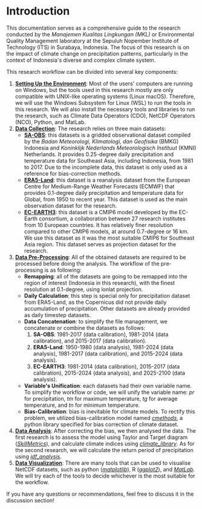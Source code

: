 # Introduction

This documentation serves as a comprehensive guide to the research conducted by the *Manajemen Kualitas Lingkungan (MKL)* or Environmental Quality Management laboratory at the Sepuluh Nopember Institute of Technology (ITS) in Surabaya, Indonesia. The focus of this research is on the impact of climate change on precipitation patterns, particularly in the context of Indonesia's diverse and complex climate system.

This research workflow can be divided into several key components:
1. [**Setting Up the Environment**](01-Environment_Setup.md): Most of the users' computers are running on Windows, but the tools used in this research mostly are only compatible with UNIX-like operating systems (Linux macOS). Therefore, we will use the Windows Subsystem for Linux (WSL) to run the tools in this research. We will also install the necessary tools and libraries to run the research, such as Climate Data Operators (CDO), NetCDF Operators (NCO), Python, and MatLab.
2. [**Data Collection**](02-Data_Collection.md): The research relies on three main datasets:
    - [**SA-OBS**](https://sacad.bmkg.go.id/download/grid/download.php): this datasets is a gridded observational dataset compiled by the *Badan Meteorologi, Klimatologi, dan Geofisika* (BMKG) Indonesia and *Koninklijk Nederlands Meteorologisch Instituut* (KMNI) Netherlands. It provides 0.25-degree daily precipitation and temperature data for Southeast Asia, including Indonesia, from 1981 to 2017. Due to the incomplete data, this dataset is only used as a reference for bias-correction methods.
    - [**ERA5-Land**](https://cds.climate.copernicus.eu/datasets/reanalysis-era5-land?tab=overview): this dataset is a reanalysis dataset from the European Centre for Medium-Range Weather Forecasts (ECMWF) that provides 0.1-degree daily precipitation and temperature data for Global, from 1950 to recent year. This dataset is used as the main observation dataset for the research.
    - [**EC-EARTH3**](https://ec-earth.org/ec-earth/ec-earth3/): this dataset is a CMIP6 model developed by the EC-Earth consortium, a collaboration between 27 research institutes from 10 European countries. It has relatively finer resolution compared to other CMIP6 models, at around 0.7-degree or 16 km. We use this dataset as it was the most suitable CMIP6 for Southeast Asia region. This dataset serves as projection dataset for the research.
3. [**Data Pre-Processing**](03-Data_Preprocessing.md): All of the obtained datasets are required to be processed before doing the analysis. The workflow of the pre-processing is as following:
    - **Remapping**: all of the datasets are going to be remapped into the region of interest (Indonesia in this research), with the finest resolution at 0.1-degree, using lonlat projection.
    - **Daily Calculation**: this step is special only for precipitation dataset from ERA5-Land, as the Copernicus did not provide daily accumulation of precipitation. Other datasets are already provided as daily timestep datasets.
    - **Data Concatenation**: to simplify the file management, we concatenate or combine the datasets as follows:
        1. **SA-OBS**: 1981-2017 (data calibration), 1981-2014 (data calibration), and 2015-2017 (data calibration).
        1. **ERA5-Land**: 1950-1980 (data analysis), 1981-2024 (data analysis), 1981-2017 (data calibration), and 2015-2024 (data analysis).
        2. **EC-EARTH3**: 1981-2014 (data calibration), 2015-2017 (data calibration), 2015-2024 (data analysis), and 2025-2100 (data analysis).
    - **Variable's Unification**: each datasets had their own variable name. To simplify the workflow or code, we will unify the variable name: *pr* for precipitation, *tm* for maximum temperature, *tg* for average temperature, and *tn* for minimum temperature.
    - **Bias-Calibration**: bias is inevitable for climate models. To rectify this problem, we utilized bias-calibration model named [*cmethods*](https://pypi.org/project/python-cmethods/), a python library specified for bias correction of climate dataset.
4. [**Data Analysis**](04-Data_Analysis.md): After correcting the bias, we then analysed the data. The first research is to assess the model using Taylor and Target diagram ([*SkillMetrics*](https://github.com/PeterRochford/SkillMetrics)), and calculate climate indices using [*climate_library*](https://pypi.org/project/python-cmethods/). As for the second research, we will calculate the return period of precipitation using [*idf_analysis*](https://pypi.org/project/idf-analysis/).
5. [**Data Visualization**](05-Data_Visualization.md): There are many tools that can be used to visualise NetCDF datasets, such as python ([*matplotlib*](https://matplotlib.org/)), R ([*ggplot2*](https://ggplot2.tidyverse.org/)), and [*MatLab*](https://www.mathworks.com/products/matlab.html). We will try each of the tools to decide whichever is the most suitable for the workflow.

If you have any questions or recommendations, feel free to discuss it in the discussion section!